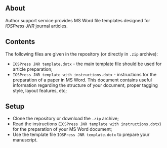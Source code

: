 ## About

Author support service provides MS Word file templates designed for *IOSPress JNR* journal articles.

## Contents

The following files are given in the repository (or directly in `.zip` archive):

- `IOSPress JNR template.dotx` - the main template file should be used for article preparation;
- `IOSPress JNR template with instructions.dotx` - instructions for the preparation of a paper in MS Word.
This document contains useful information regarding the structure of your document, proper tagging style, layout features, etc;

## Setup

- Clone the repository or download the `.zip` archive;
- Read the instructions (`IOSPress JNR template with instructions.dotx`) for the preparation of your MS Word document;
- Use the template file `IOSPress JNR template.dotx` to prepare your manuscript.
